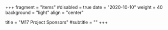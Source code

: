 +++
fragment = "items"
#disabled = true
date = "2020-10-10"
weight = 40
background = "light"
align = "center"

title = "M17 Project Sponsors"
#subtitle = ""
+++
